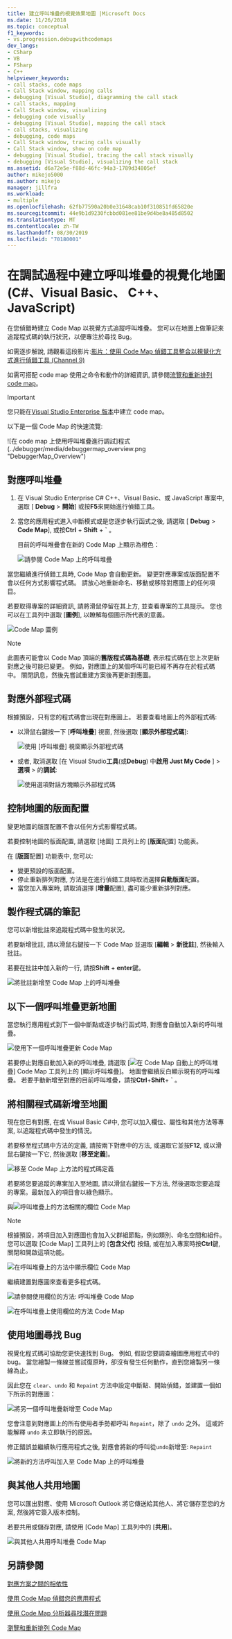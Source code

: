 ```yaml
---
title: 建立呼叫堆疊的視覺效果地圖 |Microsoft Docs
ms.date: 11/26/2018
ms.topic: conceptual
f1_keywords:
- vs.progression.debugwithcodemaps
dev_langs:
- CSharp
- VB
- FSharp
- C++
helpviewer_keywords:
- call stacks, code maps
- Call Stack window, mapping calls
- debugging [Visual Studio], diagramming the call stack
- call stacks, mapping
- Call Stack window, visualizing
- debugging code visually
- debugging [Visual Studio], mapping the call stack
- call stacks, visualizing
- debugging, code maps
- Call Stack window, tracing calls visually
- Call Stack window, show on code map
- debugging [Visual Studio], tracing the call stack visually
- debugging [Visual Studio], visualizing the call stack
ms.assetid: d6a72e5e-f88d-46fc-94a3-1789d34805ef
author: mikejo5000
ms.author: mikejo
manager: jillfra
ms.workload:
- multiple
ms.openlocfilehash: 62fb77590a20b0e31648cab10f310851fd65820e
ms.sourcegitcommit: 44e9b1d9230fcbbd081ee81be9d4be8a485d8502
ms.translationtype: MT
ms.contentlocale: zh-TW
ms.lasthandoff: 08/30/2019
ms.locfileid: "70180001"
---
```

# <a name="create-a-visual-map-of-the-call-stack-while-debugging-c-visual-basic-c-javascript"></a>在調試過程中建立呼叫堆疊的視覺化地圖 (C#、Visual Basic、 C++、JavaScript)

在您偵錯時建立 Code Map 以視覺方式追蹤呼叫堆疊。 您可以在地圖上做筆記來追蹤程式碼的執行狀況，以便專注於尋找 Bug。

如需逐步解說, 請觀看這段影片:[影片：使用 Code Map 偵錯工具整合以視覺化方式進行偵錯工具 (Channel 9)](http://go.microsoft.com/fwlink/?LinkId=293418)

如需可搭配 code map 使用之命令和動作的詳細資訊, 請參閱[流覽和重新排列 code map](../modeling/browse-and-rearrange-code-maps.md)。

>[!IMPORTANT]
>您只能在[Visual Studio Enterprise 版本](https://visualstudio.microsoft.com/downloads)中建立 code map。

以下是一個 Code Map 的快速流覽:

 ![在 code map 上使用呼叫堆疊進行調試]程式(../debugger/media/debuggermap_overview.png "DebuggerMap_Overview")

## <a name="MapStack"></a> 對應呼叫堆疊

1. 在 Visual Studio Enterprise C# C++、Visual Basic、或 JavaScript 專案中, 選取 [ **Debug**  > **開始**] 或按**F5**來開始進行偵錯工具。

1. 當您的應用程式進入中斷模式或是您逐步執行函式之後, 請選取 [ **Debug**  >  **Code Map**], 或按**Ctrl** + **Shift** + **`** 。

   目前的呼叫堆疊會在新的 Code Map 上顯示為橙色：

   ![請參閱 Code Map 上的呼叫堆疊](../debugger/media/debuggermap_seeundocallstack.png "DebuggerMap_SeeUndoCallStack")

當您繼續進行偵錯工具時, Code Map 會自動更新。 變更對應專案或版面配置不會以任何方式影響程式碼。 請放心地重新命名、移動或移除對應圖上的任何項目。

若要取得專案的詳細資訊, 請將滑鼠停留在其上方, 並查看專案的工具提示。 您也可以在工具列中選取 [**圖例**], 以瞭解每個圖示所代表的意義。

![Code Map 圖例](../debugger/media/debuggermap_showlegend.png "Code Map 圖例")

>[!NOTE]
>此圖表可能會以 Code Map 頂端的**舊版程式碼為基礎**, 表示程式碼在您上次更新對應之後可能已變更。 例如，對應圖上的某個呼叫可能已經不再存在於程式碼中。 關閉訊息，然後先嘗試重建方案後再更新對應圖。

## <a name="map-external-code"></a>對應外部程式碼

根據預設，只有您的程式碼會出現在對應圖上。 若要查看地圖上的外部程式碼:

- 以滑鼠右鍵按一下 [**呼叫堆疊**] 視窗, 然後選取 [**顯示外部程式碼**]:

  ![使用 [呼叫堆疊] 視窗顯示外部程式碼](../debugger/media/debuggermap_callstackmenu.png "DebuggerMap_CallStackMenu")
- 或者, 取消選取 [在 Visual Studio**工具**(或**Debug**) 中**啟用 Just My Code** ] >**選項** > 的**調試**:

  ![使用選項對話方塊顯示外部程式碼](../debugger/media/debuggermap_debugoptions.png "DebuggerMap_DebugOptions")

## <a name="control-the-maps-layout"></a>控制地圖的版面配置

變更地圖的版面配置不會以任何方式影響程式碼。

若要控制地圖的版面配置, 請選取 [地圖] 工具列上的 [**版面**配置] 功能表。

在 [**版面**配置] 功能表中, 您可以:

- 變更預設的版面配置。
- 停止重新排列對應, 方法是在進行偵錯工具時取消選擇**自動版面**配置。
- 當您加入專案時, 請取消選擇 [**增量**配置], 盡可能少重新排列對應。

## <a name="MakeNotes"></a> 製作程式碼的筆記

您可以新增批註來追蹤程式碼中發生的狀況。

若要新增批註, 請以滑鼠右鍵按一下 Code Map 並選取 [**編輯** > **新批註**], 然後輸入批註。

若要在批註中加入新的一行, 請按**Shift** + **enter**鍵。

 ![將批註新增至 Code Map 上的呼叫堆疊](../debugger/media/debuggermap_addcomment.png "DebuggerMap_AddComment")

## <a name="UpdateMap"></a> 以下一個呼叫堆疊更新地圖

當您執行應用程式到下一個中斷點或逐步執行函式時, 對應會自動加入新的呼叫堆疊。

![使用下一個呼叫堆疊更新 Code Map](../debugger/media/debuggermap_addclearcallstack.png "DebuggerMap_AddClearCallStack")

若要停止對應自動加入新的呼叫堆疊, 請選取 [![在 Code Map 自動](../debugger/media/debuggermap_automaticupdateicon.gif "顯示 Code Map")上的呼叫堆疊] Code Map 工具列上的 [顯示呼叫堆疊]。 地圖會繼續反白顯示現有的呼叫堆疊。 若要手動新增至對應的目前呼叫堆疊，請按**Ctrl**+**Shift**+ **`** 。

## <a name="AddRelatedCode"></a> 將相關程式碼新增至地圖

現在您已有對應, 在或 Visual Basic C#中, 您可以加入欄位、屬性和其他方法等專案, 以追蹤程式碼中發生的情況。

若要移至程式碼中方法的定義, 請按兩下對應中的方法, 或選取它並按**F12**, 或以滑鼠右鍵按一下它, 然後選取 [**移至定義**]。

![移至 Code Map 上方法的程式碼定義](../debugger/media/debuggermap_gotocodedefinition.png "DebuggerMap_GoToCodeDefinition")

若要將您要追蹤的專案加入至地圖, 請以滑鼠右鍵按一下方法, 然後選取您要追蹤的專案。最新加入的項目會以綠色顯示。

與![呼叫堆疊上的方法相關的欄位 Code Map](../debugger/media/debuggermap_showedfields.png "DebuggerMap_ShowedFields")

>[!NOTE]
>根據預設，將項目加入對應圖也會加入父群組節點，例如類別、命名空間和組件。 您可以選取 [Code Map] 工具列上的 [**包含父代**] 按鈕, 或在加入專案時按**Ctrl**鍵, 關閉和開啟這項功能。

![在呼叫堆疊上的方法中顯示欄位 Code Map](../debugger/media/debuggermap_showfields.png "DebuggerMap_ShowFields")

繼續建置對應圖來查看更多程式碼。

 ![請參閱使用欄位的方法: 呼叫堆疊 Code Map](../debugger/media/debuggermap_findallreferences.png "DebuggerMap_FindAllReferences")

 ![在呼叫堆疊上使用欄位的方法 Code Map](../debugger/media/debuggermap_foundallreferences.png "DebuggerMap_FoundAllReferences")

## <a name="FindBugs"></a> 使用地圖尋找 Bug
 視覺化程式碼可協助您更快速找到 Bug。 例如, 假設您要調查繪圖應用程式中的 bug。 當您繪製一條線並嘗試復原時，卻沒有發生任何動作，直到您繪製另一條線為止。

 因此您在 `clear`、`undo` 和 `Repaint` 方法中設定中斷點、開始偵錯，並建置一個如下所示的對應圖：

 ![將另一個呼叫堆疊新增至 Code Map](../debugger/media/debuggermap_addpaintobjectcallstack.png "DebuggerMap_AddPaintObjectCallStack")

 您會注意到對應圖上的所有使用者手勢都呼叫 `Repaint`，除了 `undo` 之外。 這或許能解釋 `undo` 未立即執行的原因。

 修正錯誤並繼續執行應用程式之後, 對應會將新的呼叫從`undo`新增至: `Repaint`

 ![將新的方法呼叫加入至 Code Map 上的呼叫堆疊](../debugger/media/debuggermap_addnewcallforrepaint.png "DebuggerMap_AddNewCallForRepaint")

## <a name="share-the-map-with-others"></a>與其他人共用地圖

您可以匯出對應、使用 Microsoft Outlook 將它傳送給其他人、將它儲存至您的方案, 然後將它簽入版本控制。

若要共用或儲存對應, 請使用 [Code Map] 工具列中的 [**共用**]。

![與其他人共用呼叫堆疊 Code Map](../debugger/media/debuggermap_sharewithothers.png "與其他人共用呼叫堆疊 Code Map")

## <a name="see-also"></a>另請參閱
[對應方案之間的相依性](../modeling/map-dependencies-across-your-solutions.md)

[使用 Code Map 偵錯您的應用程式](../modeling/use-code-maps-to-debug-your-applications.md)

[使用 Code Map 分析器尋找潛在問題](../modeling/find-potential-problems-using-code-map-analyzers.md)

[瀏覽和重新排列 Code Map](../modeling/browse-and-rearrange-code-maps.md)
